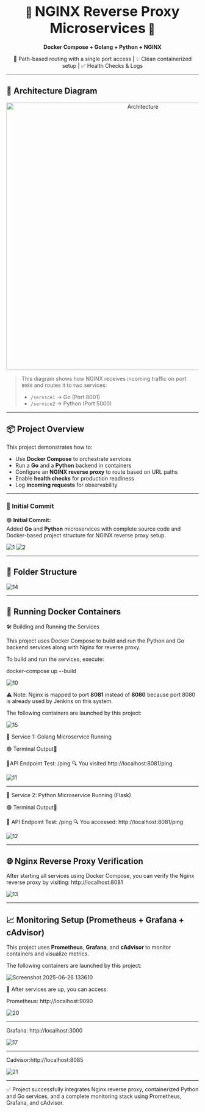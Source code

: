 <h1 align="center">🚀 <strong style="font-size:36px;">NGINX Reverse Proxy Microservices</strong> 🐳</h1>
<p align="center"><strong>Docker Compose + Golang + Python + NGINX</strong></p>
<p align="center">🔁 Path-based routing with a single port access | 💡 Clean containerized setup | ✅ Health Checks & Logs</p>

---

## 📸 Architecture Diagram

<p align="center">
  <img src="https://raw.githubusercontent.com/yourusername/yourrepo/main/assets/architecture.png" alt="Architecture" width="700">
</p>

> This diagram shows how NGINX receives incoming traffic on port `8080` and routes it to two services:
> - `/service1` → Go (Port 8001)
> - `/service2` → Python (Port 5000)


---

## 📦 Project Overview

This project demonstrates how to:

- Use **Docker Compose** to orchestrate services
- Run a **Go** and a **Python** backend in containers
- Configure an **NGINX reverse proxy** to route based on URL paths
- Enable **health checks** for production readiness
- Log **incoming requests** for observability


---


### 📌 Initial Commit

🟢 **Initial Commit:**  
Added **Go** and **Python** microservices with complete source code and Docker-based project structure for NGINX reverse proxy setup.



  ![1](https://github.com/user-attachments/assets/e5899b91-022f-456f-9c7e-6c2e117a2b10)
  ![2](https://github.com/user-attachments/assets/0c211b39-b1f7-494d-baf7-ddf16b97b715)

---



## 📁 Folder Structure


![14](https://github.com/user-attachments/assets/57df81fc-76b2-4b7a-820e-12a89098392b)



---

## 🐳 Running Docker Containers

🛠️ Building and Running the Services

This project uses Docker Compose to build and run the Python and Go backend services along with Nginx for reverse proxy.

To build and run the services, execute:

docker-compose up --build

![10](https://github.com/user-attachments/assets/4a5d0a81-7050-4546-854b-0ebebca3702c)


 ⚠️ Note: Nginx is mapped to port **8081** instead of **8080** because port 8080 is already used by Jenkins on this system.

The following containers are launched by this project:

![15](https://github.com/user-attachments/assets/ed23aa52-b6da-40c8-840d-69a54b8ac613)

📌 Service 1: Golang Microservice Running 

🟢 Terminal Output📌

📡API Endpoint Test: /ping
🔍 You visited http://localhost:8081/ping

![11](https://github.com/user-attachments/assets/37777336-b60a-47c6-a035-c779905997ba)

---


🐍 Service 2: Python Microservice Running (Flask)

🟢 Terminal Output📌

📡 API Endpoint Test: /ping
🔍 You accessed: http://localhost:8081/ping

![12](https://github.com/user-attachments/assets/1e2bd778-46f3-4377-8ea1-fd4b3fb86b5b)

---

## 🌐 Nginx Reverse Proxy Verification

After starting all services using Docker Compose, you can verify the Nginx reverse proxy by visiting:
http://localhost:8081

![13](https://github.com/user-attachments/assets/1e69ff26-31ec-4415-bd23-26a54f385c2e)


---


## 📈 Monitoring Setup (Prometheus + Grafana + cAdvisor)

This project uses **Prometheus**, **Grafana**, and **cAdvisor** to monitor containers and visualize metrics.

The following containers are launched by this project:

![Screenshot 2025-06-26 133610](https://github.com/user-attachments/assets/9028e608-a115-4d45-8f22-c07e91d75abf)


📍 After services are up, you can access:

Prometheus: http://localhost:9090

![20](https://github.com/user-attachments/assets/2e0da84c-f1ce-441b-bd86-29dd8e271627)

---

Grafana: http://localhost:3000


![17](https://github.com/user-attachments/assets/f6875b04-31d4-48d5-8358-67ea2349f932)

---


Cadvisor:http://localhost:8085

![21](https://github.com/user-attachments/assets/4b78964a-208c-413e-82ba-0cf6f50a514c)


---


✅ Project successfully integrates Nginx reverse proxy, containerized Python and Go services, and a complete monitoring stack using Prometheus, Grafana, and cAdvisor.





















